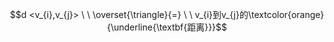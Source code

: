 $$d <v_{i},v_{j}> \ \  \overset{\triangle}{=} \ \ v_{i}到v_{j}的\textcolor{orange}{\underline{\textbf{距离}}}$$